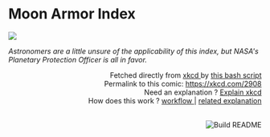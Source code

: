 # <b>Moon Armor Index</b>

[![](https://imgs.xkcd.com/comics/moon_armor_index.png)](https://xkcd.com/2908)

<i>Astronomers are a little unsure of the applicability of this index, but NASA&#39;s Planetary Protection Officer is all in favor.</i>

<div align="right">
  Fetched directly from
  <a href="https://xkcd.com">
    xkcd
  </a>
  by
  <a href="https://github.com/Vanille-N/Vanille-N/blob/master/fetch">
    this bash script
  </a>
</div>
<div align="right">
  Permalink to this comic:
  <a href="https://xkcd.com/2908">
    https://xkcd.com/2908
  </a>
</div>
<div align="right">
  Need an explanation ?
  <a href="https://www.explainxkcd.com/wiki/index.php/2908">
    Explain xkcd
  </a>
</div>
<div align="right">
  How does this work ?
  <a href="https://github.com/Vanille-N/Vanille-N/blob/master/.github/workflows/build.yml">
    workflow
  </a>
  |
  <a href="https://simonwillison.net/2020/Jul/10/self-updating-profile-readme/">
    related explanation
  </a>
</div><br>

<a href="https://github.com/Vanille-N/Vanille-N/actions"><img src="https://github.com/Vanille-N/Vanille-N/workflows/Build%20README/badge.svg" align="right" alt="Build README"></a>
